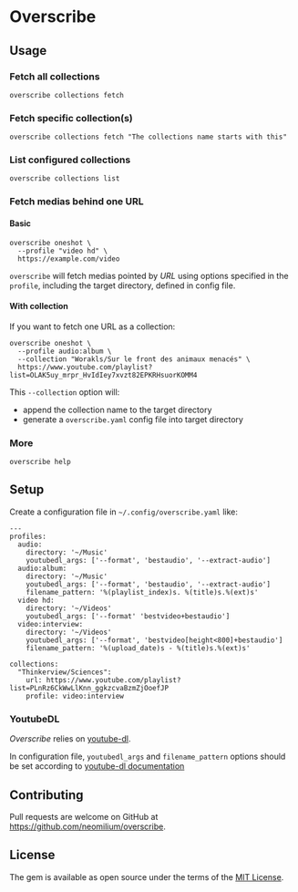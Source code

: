# Overscribe

## Usage

### Fetch all collections

```shell
overscribe collections fetch
```

### Fetch specific collection(s)

```shell
overscribe collections fetch "The collections name starts with this"
```

### List configured collections

```shell
overscribe collections list
```

### Fetch medias behind one URL

#### Basic

```shell
overscribe oneshot \
  --profile "video hd" \
  https://example.com/video
```

`overscribe` will fetch medias pointed by _URL_ using options specified in the `profile`, including the target directory, defined in config file.

#### With collection

If you want to fetch one URL as a collection:

```shell
overscribe oneshot \
  --profile audio:album \
  --collection "Worakls/Sur le front des animaux menacés" \
  https://www.youtube.com/playlist?list=OLAK5uy_mrpr_HvIdIey7xvzt82EPKRHsuorKOMM4
```

This `--collection` option will:
 * append the collection name to the target directory
 * generate a `overscribe.yaml` config file into target directory

### More

```shell
overscribe help
```

## Setup

Create a configuration file in `~/.config/overscribe.yaml` like:

```
---
profiles:
  audio:
    directory: '~/Music'
    youtubedl_args: ['--format', 'bestaudio', '--extract-audio']
  audio:album:
    directory: '~/Music'
    youtubedl_args: ['--format', 'bestaudio', '--extract-audio']
    filename_pattern: '%(playlist_index)s. %(title)s.%(ext)s'
  video hd:
    directory: '~/Videos'
    youtubedl_args: ['--format' 'bestvideo+bestaudio']
  video:interview:
    directory: '~/Videos'
    youtubedl_args: ['--format', 'bestvideo[height<800]+bestaudio']
    filename_pattern: '%(upload_date)s - %(title)s.%(ext)s'

collections:
  "Thinkerview/Sciences":
    url: https://www.youtube.com/playlist?list=PLnRz6CkWwLlKnn_ggkzcvaBzmZjOoefJP
    profile: video:interview
```

### YoutubeDL

_Overscribe_ relies on [youtube-dl](https://youtube-dl.org/).

In configuration file, `youtubedl_args` and `filename_pattern` options should be set according to [youtube-dl documentation](https://github.com/ytdl-org/youtube-dl/blob/master/README.md)

## Contributing

Pull requests are welcome on GitHub at https://github.com/neomilium/overscribe.

## License

The gem is available as open source under the terms of the [MIT License](https://opensource.org/licenses/MIT).
